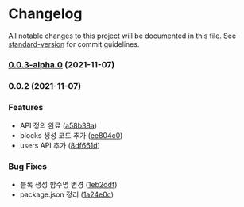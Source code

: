 # Changelog

All notable changes to this project will be documented in this file. See [standard-version](https://github.com/conventional-changelog/standard-version) for commit guidelines.

### [0.0.3-alpha.0](https://github.com/ryum91/kakaowork-api/compare/v0.0.2...v0.0.3-alpha.0) (2021-11-07)

### 0.0.2 (2021-11-07)


### Features

* API 정의 완료 ([a58b38a](https://github.com/ryum91/kakaowork-api/commit/a58b38a7a2c3f5f07a4c670ae619f7a37b8d828b))
* blocks 생성 코드 추가 ([ee804c0](https://github.com/ryum91/kakaowork-api/commit/ee804c085639c34d064cf170acb5bcaab98bff0a))
* users API 추가 ([8df661d](https://github.com/ryum91/kakaowork-api/commit/8df661d53b5545f2dea0e6915a8c8561c09d3df6))


### Bug Fixes

* 블록 생성 함수명 변경 ([1eb2ddf](https://github.com/ryum91/kakaowork-api/commit/1eb2ddf2cd3e11e312256b4c8f2fec7229ade166))
* package.json 정리 ([1a24e0c](https://github.com/ryum91/kakaowork-api/commit/1a24e0c2f5397e4272275364ff5f53936b6df5de))
